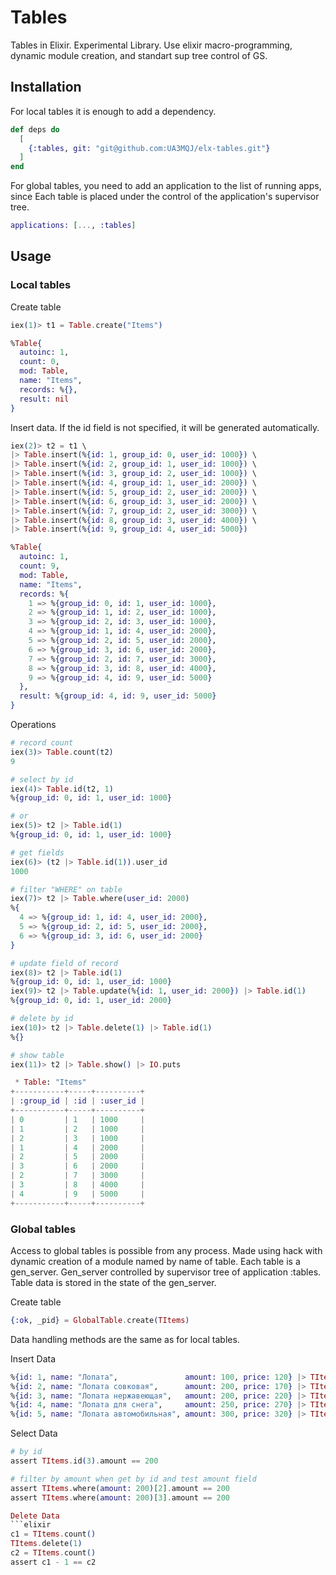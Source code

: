 # Tables

Tables in Elixir. Experimental Library. Use elixir macro-programming, dynamic module creation, and standart sup tree control of GS.

## Installation

For local tables it is enough to add a dependency.
```elixir
def deps do
  [
    {:tables, git: "git@github.com:UA3MQJ/elx-tables.git"}
  ]
end
```

For global tables, you need to add an application to the list of running apps, since Each table is placed under the control of the application's supervisor tree.

```elixir
applications: [..., :tables]
```

## Usage

### Local tables

Create table
```elixir
iex(1)> t1 = Table.create("Items")

%Table{
  autoinc: 1,
  count: 0,
  mod: Table,
  name: "Items",
  records: %{},
  result: nil
}
```

Insert data.
If the id field is not specified, it will be generated automatically.

```elixir
iex(2)> t2 = t1 \
|> Table.insert(%{id: 1, group_id: 0, user_id: 1000}) \
|> Table.insert(%{id: 2, group_id: 1, user_id: 1000}) \
|> Table.insert(%{id: 3, group_id: 2, user_id: 1000}) \
|> Table.insert(%{id: 4, group_id: 1, user_id: 2000}) \
|> Table.insert(%{id: 5, group_id: 2, user_id: 2000}) \
|> Table.insert(%{id: 6, group_id: 3, user_id: 2000}) \
|> Table.insert(%{id: 7, group_id: 2, user_id: 3000}) \
|> Table.insert(%{id: 8, group_id: 3, user_id: 4000}) \
|> Table.insert(%{id: 9, group_id: 4, user_id: 5000})

%Table{
  autoinc: 1,
  count: 9,
  mod: Table,
  name: "Items",
  records: %{
    1 => %{group_id: 0, id: 1, user_id: 1000},
    2 => %{group_id: 1, id: 2, user_id: 1000},
    3 => %{group_id: 2, id: 3, user_id: 1000},
    4 => %{group_id: 1, id: 4, user_id: 2000},
    5 => %{group_id: 2, id: 5, user_id: 2000},
    6 => %{group_id: 3, id: 6, user_id: 2000},
    7 => %{group_id: 2, id: 7, user_id: 3000},
    8 => %{group_id: 3, id: 8, user_id: 4000},
    9 => %{group_id: 4, id: 9, user_id: 5000}
  },
  result: %{group_id: 4, id: 9, user_id: 5000}
}
```

Operations

```elixir
# record count
iex(3)> Table.count(t2)
9

# select by id
iex(4)> Table.id(t2, 1)
%{group_id: 0, id: 1, user_id: 1000}

# or
iex(5)> t2 |> Table.id(1)
%{group_id: 0, id: 1, user_id: 1000}

# get fields
iex(6)> (t2 |> Table.id(1)).user_id
1000

# filter "WHERE" on table
iex(7)> t2 |> Table.where(user_id: 2000)
%{
  4 => %{group_id: 1, id: 4, user_id: 2000},
  5 => %{group_id: 2, id: 5, user_id: 2000},
  6 => %{group_id: 3, id: 6, user_id: 2000}
}

# update field of record
iex(8)> t2 |> Table.id(1)
%{group_id: 0, id: 1, user_id: 1000}
iex(9)> t2 |> Table.update(%{id: 1, user_id: 2000}) |> Table.id(1)
%{group_id: 0, id: 1, user_id: 2000}

# delete by id
iex(10)> t2 |> Table.delete(1) |> Table.id(1)
%{}

# show table
iex(11)> t2 |> Table.show() |> IO.puts

 * Table: "Items"
+-----------+-----+----------+
| :group_id | :id | :user_id |
+-----------+-----+----------+
| 0         | 1   | 1000     |
| 1         | 2   | 1000     |
| 2         | 3   | 1000     |
| 1         | 4   | 2000     |
| 2         | 5   | 2000     |
| 3         | 6   | 2000     |
| 2         | 7   | 3000     |
| 3         | 8   | 4000     |
| 4         | 9   | 5000     |
+-----------+-----+----------+

```

### Global tables

Access to global tables is possible from any process. Made using hack with dynamic creation of a module named by name of table. Each table is a gen_server. Gen_server controlled by supervisor tree of application :tables. Table data is stored in the state of the gen_server.

Create table
```elixir
{:ok, _pid} = GlobalTable.create(TItems)
```
Data handling methods are the same as for local tables.

Insert Data
```elixir
%{id: 1, name: "Лопата",               amount: 100, price: 120} |> TItems.insert()
%{id: 2, name: "Лопата совковая",      amount: 200, price: 170} |> TItems.insert()
%{id: 3, name: "Лопата нержавеющая",   amount: 200, price: 220} |> TItems.insert()
%{id: 4, name: "Лопата для снега",     amount: 250, price: 270} |> TItems.insert()
%{id: 5, name: "Лопата автомобильная", amount: 300, price: 320} |> TItems.insert()
```

Select Data
```elixir
# by id
assert TItems.id(3).amount == 200

# filter by amount when get by id and test amount field
assert TItems.where(amount: 200)[2].amount == 200
assert TItems.where(amount: 200)[3].amount == 200

Delete Data
```elixir
c1 = TItems.count()
TItems.delete(1)
c2 = TItems.count()
assert c1 - 1 == c2
```
